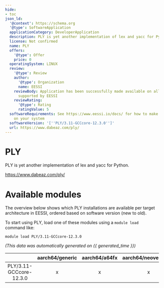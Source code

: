 ```yaml
---
hide:
- toc
json_ld:
  '@context': https://schema.org
  '@type': SoftwareApplication
  applicationCategory: DeveloperApplication
  description: PLY is yet another implementation of lex and yacc for Python.
  license: Not confirmed
  name: PLY
  offers:
    '@type': Offer
    price: 0
  operatingSystem: LINUX
  review:
    '@type': Review
    author:
      '@type': Organization
      name: EESSI
    reviewBody: Application has been successfully made available on all architectures
      supported by EESSI
    reviewRating:
      '@type': Rating
      ratingValue: 5
  softwareRequirements: See https://www.eessi.io/docs/ for how to make EESSI available
    on your system
  softwareVersion: '[''PLY/3.11-GCCcore-12.3.0'']'
  url: https://www.dabeaz.com/ply/
---
```


PLY
===


PLY is yet another implementation of lex and yacc for Python.

https://www.dabeaz.com/ply/
# Available modules


The overview below shows which PLY installations are available per target architecture in EESSI, ordered based on software version (new to old).

To start using PLY, load one of these modules using a `module load` command like:

```shell
module load PLY/3.11-GCCcore-12.3.0
```

*(This data was automatically generated on {{ generated_time }})*

| |aarch64/generic|aarch64/a64fx|aarch64/neoverse_n1|aarch64/neoverse_v1|aarch64/nvidia/grace|x86_64/generic|x86_64/amd/zen2|x86_64/amd/zen3|x86_64/amd/zen4|x86_64/intel/cascadelake|x86_64/intel/haswell|x86_64/intel/icelake|x86_64/intel/sapphirerapids|x86_64/intel/skylake_avx512|
| :---: | :---: | :---: | :---: | :---: | :---: | :---: | :---: | :---: | :---: | :---: | :---: | :---: | :---: | :---: |
|PLY/3.11-GCCcore-12.3.0|x|x|x|x|x|x|x|x|x|x|x|x|x|x|
